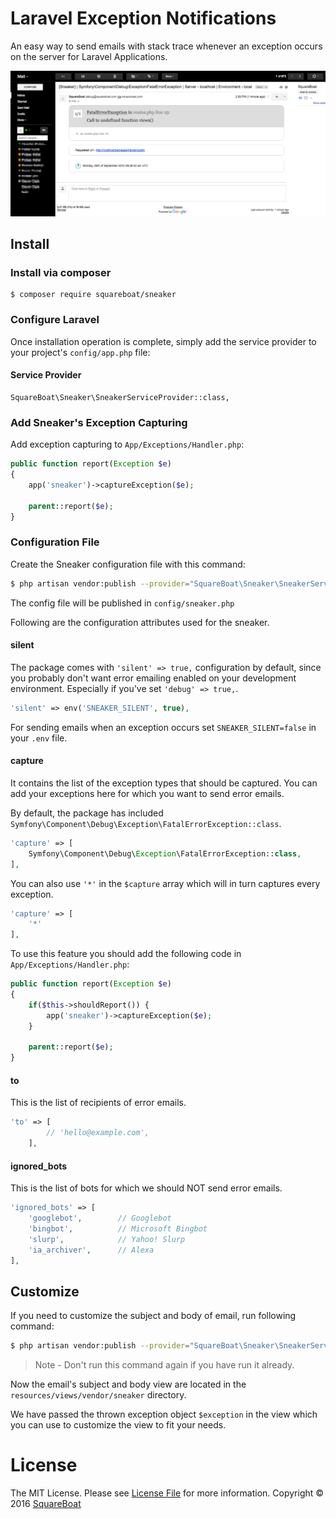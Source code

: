 # Laravel Exception Notifications

An easy way to send emails with stack trace whenever an exception occurs on the server for Laravel Applications.

![sneaker example image](sneaker.png?raw=true "Sneaker")

## Install

### Install via composer

```
$ composer require squareboat/sneaker
```

### Configure Laravel

Once installation operation is complete, simply add the service provider to your project's `config/app.php` file:

#### Service Provider
```
SquareBoat\Sneaker\SneakerServiceProvider::class,
```


### Add Sneaker's Exception Capturing

Add exception capturing to `App/Exceptions/Handler.php`:

```php
public function report(Exception $e)
{
    app('sneaker')->captureException($e);

    parent::report($e);
}
```

### Configuration File

Create the Sneaker configuration file  with this command:

```bash
$ php artisan vendor:publish --provider="SquareBoat\Sneaker\SneakerServiceProvider"
```

The config file will be published in  `config/sneaker.php`

Following are the configuration attributes used for the sneaker.

#### silent

The package comes with `'silent' => true,` configuration by default, since you probably don't want error emailing enabled on your development environment. Especially if you've set `'debug' => true,`.

```php
'silent' => env('SNEAKER_SILENT', true),
```

For sending emails when an exception occurs set `SNEAKER_SILENT=false` in your `.env` file.


#### capture

It contains the list of the exception types that should be captured. You can add your exceptions here for which you want to send error emails.

By default, the package has included `Symfony\Component\Debug\Exception\FatalErrorException::class`.

```php
'capture' => [
    Symfony\Component\Debug\Exception\FatalErrorException::class,
],
```

You can also use `'*'` in the `$capture` array which will in turn captures every exception.

```php
'capture' => [
    '*'
],
```

To use this feature you should add the following code in `App/Exceptions/Handler.php`:

```php
public function report(Exception $e)
{
    if($this->shouldReport()) {
        app('sneaker')->captureException($e);
    }

    parent::report($e);
}
```

#### to

This is the list of recipients of error emails.

```php
'to' => [
        // 'hello@example.com',
    ],
```

#### ignored_bots

This is the list of bots for which we should NOT send error emails.

```php
'ignored_bots' => [
    'googlebot',        // Googlebot
    'bingbot',          // Microsoft Bingbot
    'slurp',            // Yahoo! Slurp
    'ia_archiver',      // Alexa
],
```

## Customize

If you need to customize the subject and body of email, run following command:

```bash
$ php artisan vendor:publish --provider="SquareBoat\Sneaker\SneakerServiceProvider"
```

> Note - Don't run this command again if you have run it already.

Now the email's subject and body view are located in the `resources/views/vendor/sneaker` directory.

We have passed the thrown exception object `$exception` in the view which you can use to customize the view to fit your needs.

# License

The MIT License. Please see [License File](LICENSE.md) for more information. Copyright © 2016 [SquareBoat](https://squareboat.com)

